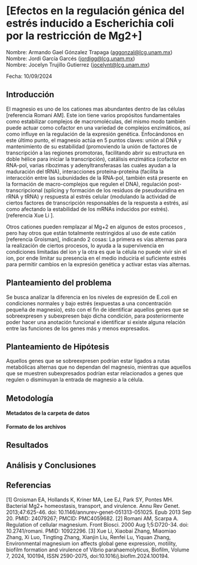 # [Efectos en la regulación génica del estrés inducido a Escherichia coli por la restricción de Mg2+]

Nombre:  Armando Gael Gónzalez Trapaga (aggonzal@lcg.unam.mx)   
Nombre:  Jordi García Garcés (<jordigg@lcg.unam.mx>)   
Nombre:   Jocelyn Trujillo Gutierrez  (<jocelynt@lcg.unam.mx>)  

Fecha:  10/09/2024
## Introducción

El magnesio es uno de los cationes mas abundantes dentro de  las células [referencia Romani AM]. Este ion tiene varios propósitos fundamentales como estabilizar complejos de macromoléculas, del mismo modo también puede actuar como cofactor en una variedad de complejos enzimáticos, así como influye en la regulación de la expresión genética. Enfocándonos en este último punto, el magnesio actúa en 5 puntos claves: unión al DNA y mantenimiento de su estabilidad (promoviendo la unión de factores de transcripción a las regiones promotoras, facilitando abrir su estructura en doble hélice para iniciar la transcripción), catálisis enzimática (cofactor en RNA-pol, varias ribozimas y adenyltransferasas las cuales ayudan a la maduración del tRNA), interacciones proteína-proteína (facilita la interacción entre las subunidades de la RNA-pol, también está presente en la formación de macro-complejos que regulen el DNA), regulación post-transcripcional (splicing y formación de los residuos de pseudouridina en rRNA y tRNA) y respuesta al estrés celular (modulando la actividad de ciertos factores de transcripción responsables de la respuesta a estrés, así como afectando la estabilidad de los mRNAs inducidos por estrés). [referencia Xue Li ].

Otros cationes pueden remplazar al Mg+2 en algunos de estos procesos , pero hay otros que están totalmente restringidos al uso de este catión [referencia Groisman], indicando 2 cosas: La primera es vías alternas para la realización de ciertos procesos, lo ayuda a la supervivencia en condiciones limitadas del ion y la otra es que la célula no puede vivir sin el ion, por ende limitar su presencia en el medio induciría el suficiente estrés para permitir cambios en la expresión genética y activar estas vías alternas.

## Planteamiento del problema

Se busca analizar la diferencia en los niveles de expresión de E.coli en condiciones normales y bajo estrés (expuestas a una concentración pequeña de magnesio), esto con el fin de identificar aquellos genes que se sobreexpresen y subexpresen bajo dicha condición, para posteriormente poder hacer una anotación funcional e identificar si existe alguna relación entre las funciones de los genes más y menos expresados.

## Planteamiento de Hipótesis

Aquellos genes que se sobreexpresen podrían estar ligados a rutas metabólicas alternas que no dependan del magnesio, mientras que aquellos que se muestren subexpresados podrían estar relacionados a genes que regulen o disminuyan la entrada de magnesio a la célula.

## Metodología

<!-- [Identificar y describir los diferentes datos de entrada con los que se cuenta, así como de dónde fueron descargados, el formato de los mismos, y las columnas con las que cuenta. Especificar si se utilizará un servidor en particular para trabajar, o herramientas para el desarrollo de la solución del análsis. Formular las preguntas biológicas que se busca resolver con el análisis de los datos para determinar las tareas a realizar por cada una de ellas.]


### A. Servidor y software

> Servidor: 

> Usuario: 

> Software: 

### B. Datos de Entrada 

Entendiendo los archivos de datos 

Los datos de entrada fueron descargados desde NCBI y se encuentran en RUTA DE LA CARPETA.

```
|-- data
|   |-- GSE276379_RNASeq_kallisto.csv
|   |-- SraRunTable.txt
```

-->

#### Metadatos de la carpeta de datos

<!-- 
> Versión/Identificador del genoma:  NC_000913.3

> Fecha de descarga: dd/mm/aaaa

>| Archivo | Descripción  | Tipo |
|:--      |:--           |:--  |
| coli_genomic.fna  | Secuencia de nucleotidos de E. coli  | Formato FastA |
| coli.gff.   | Anotación del genoma de E. coli  | Formato gff |
| coli_protein.faa | Secuencia de aminoacidos de las proteinas de E. coli | formato FastA|
| flagella_genes.txt | Genes con función relacionada al flagello en E. coli | lista |
| directorio.txt. | Archivo con nombres de personas | lista |

-->

#### Formato de los archivos

<!-- 

- `coli_genomic.fna` : formato FastA


```
>NC_000913.3 Escherichia coli str. K-12 substr. MG1655, complete genome
AGCTTTTCATTCTGACTGCAACGGGCAATATGTCTCTGTGTGGATTAAAAAAAGAGTGTCTGATAGCAGCTTCTGAACTG
GTTACCTGCCGTGAGTAAATTAAAATTTTATTGACTTAGGTCACTAAATACTTTAACCAATATAGGCATAGCGCACAGAC
AGATAAAAATTACAGAGTACACAACATCCATGAAACGCATTAGCACCACCATTACCACCACCATCACCATTACCACAGGT
```

Formato: 

> a. La primera línea es información de la secuencia. Primero viene el identificador del genoma.

> b. Después vienen varias líneas con la secuencia de nuclótidos del genoma completo.



- `coli.gff`: anotación de features en el genoma


El contenido del archivo es:

```
##gff-version 3
#!gff-spec-version 1.21
#!processor NCBI annotwriter
#!genome-build ASM584v2
#!genome-build-accession NCBI_Assembly:GCF_000005845.2
##sequence-region NC_000913.3 1 4641652
##species https://www.ncbi.nlm.nih.gov/Taxonomy/Browser/wwwtax.cgi?id=511145

NC_000913.3     RefSeq  region  1       4641652 .       +       .       ID=NC_000913.3:1.>
NC_000913.3     RefSeq  gene    190     255     .       +       .       ID=gene-b0001;Dbx>
NC_000913.3     RefSeq  CDS     190     255     .       +       0       ID=cds-NP_414542.>
NC_000913.3     RefSeq  gene    337     2799    .       +       .       ID=gene-b0002;Dbx>
NC_000913.3     RefSeq  CDS     337     2799    .       +       0       ID=cds-NP_414543.>

```

Formato: 

> a. Es un formato gff tabular, es decir, cada dato es separado por tabulador.
> 
> b. Cada renglón en el formato gff es una elemento genético anotado en el genoma, que se le denomina `feature`, éstos features pueden ser genes, secuencias de inserción, promotores, sitios de regulación, todo aquello que este codificado en el DNA y ocupe una región en el genoma de  E. coli.

> c. Los atributos de cada columna par cada elemento genético son

>```
1. seqname. Nombre del cromosoma
2. source. Nombre del programa que generó ese elemento
3. feature. Tipo de elemento
4. start. Posición de inicio
5. end. Posición de final
6. score. Un valor de punto flotante
7. strand. La cadena (+ , - )
8. frame. Marco de lectura
9.  attribute. Pares tag-value, separados por coma, que proveen información adicional
```


#### Preguntas de investigación
> ¿Pregunta X?
Respuesta: Describir el trabajo que implica o pasos a seguir para resolver esta pregunta.



-->


## Resultados
 

<!-- ### X. Pregunta 

Archivo(s):     

Algoritmo: 

1. 

Solución: Describir paso a paso la solución, incluyendo los comandos correspondientes

```bash

```

-->




## Análisis y Conclusiones

 <!-- Describir todo lo que descubriste en este análisis -->


## Referencias
<!-- Registrar todas las referencias consultadas. Se sugiere formato APA. Ejemplo:
 
 [1] Frederick R. Blattner et al., The Complete Genome Sequence of <i>Escherichia coli</i> K-12.Science277,1453-1462(1997).DOI:10.1126/science.277.5331.1453 -> EJEMPLO
 
  -->
  
 [1] Groisman EA, Hollands K, Kriner MA, Lee EJ, Park SY, Pontes MH. Bacterial Mg2+ homeostasis, transport, and virulence. Annu Rev Genet. 2013;47:625-46. doi: 10.1146/annurev-genet-051313-051025. Epub 2013 Sep 20. PMID: 24079267; PMCID: PMC4059682.
 [2] Romani AM, Scarpa A. Regulation of cellular magnesium. Front Biosci. 2000 Aug 1;5:D720-34. doi: 10.2741/romani. PMID: 10922296.
 [3] Xue Li, Xiaobai Zhang, Miaomiao Zhang, Xi Luo, Tingting Zhang, Xianjin Liu, Renfei Lu, Yiquan Zhang, Environmental magnesium ion affects global gene expression, motility, biofilm formation and virulence of Vibrio parahaemolyticus, Biofilm, Volume 7, 2024, 100194, ISSN 2590-2075, doi:10.1016/j.bioflm.2024.100194.
 
